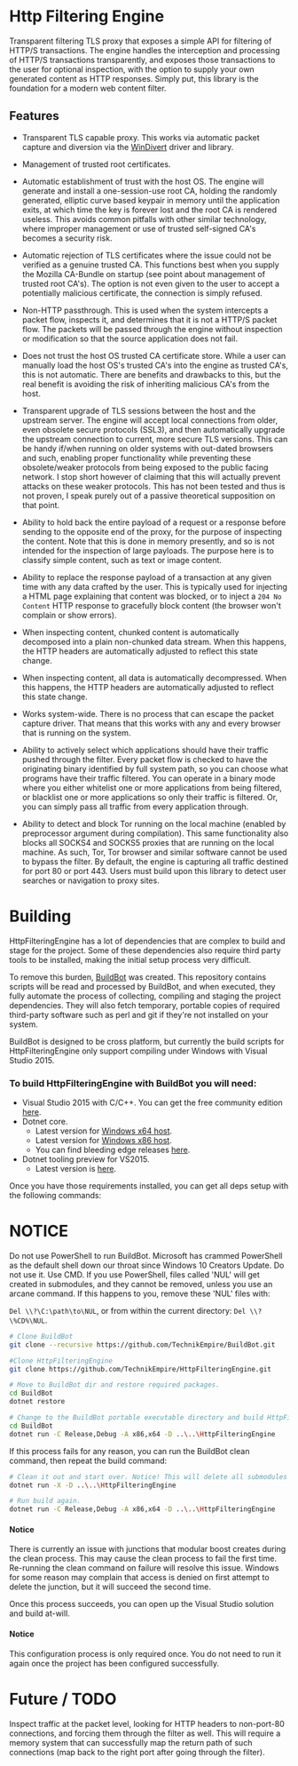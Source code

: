 # Http Filtering Engine
Transparent filtering TLS proxy that exposes a simple API for filtering of HTTP/S transactions. The engine handles the interception and processing of HTTP/S transactions transparently, and exposes those transactions to the user for optional inspection, with the option to supply your own generated content as HTTP responses. Simply put, this library is the foundation for a modern web content filter.

## Features
 - Transparent TLS capable proxy. This works via automatic packet capture and diversion via the [WinDivert](https://github.com/basil00/Divert) driver and library.
 
 - Management of trusted root certificates.
 
 - Automatic establishment of trust with the host OS. The engine will generate and install a one-session-use root CA, holding the randomly generated, elliptic curve based keypair in memory until the application exits, at which time the key is forever lost and the root CA is rendered useless. This avoids common pitfalls with other similar technology, where improper management or use of trusted self-signed CA's becomes a security risk.
 
 - Automatic rejection of TLS certificates where the issue could not be verified as a genuine trusted CA. This functions best when you supply the Mozilla CA-Bundle on startup (see point about management of trusted root CA's). The option is not even given to the user to accept a potentially malicious certificate, the connection is simply refused.
 
 - Non-HTTP passthrough. This is used when the system intercepts a packet flow, inspects it, and determines that it is not a HTTP/S packet flow. The packets will be passed through the engine without inspection or modification so that the source application does not fail.
 
 - Does not trust the host OS trusted CA certificate store. While a user can manually load the host OS's trusted CA's into the engine as trusted CA's, this is not automatic. There are benefits and drawbacks to this, but the real benefit is avoiding the risk of inheriting malicious CA's from the host.
 
 - Transparent upgrade of TLS sessions between the host and the upstream server. The engine will accept local connections from older, even obsolete secure protocols (SSL3), and then automatically upgrade the upstream connection to current, more secure TLS versions. This can be handy if/when running on older systems with out-dated browsers and such, enabling proper functionality while preventing these obsolete/weaker protocols from being exposed to the public facing network. I stop short however of claiming that this will actually prevent attacks on these weaker protocols. This has not been tested and thus is not proven, I speak purely out of a passive theoretical supposition on that point.
 
 - Ability to hold back the entire payload of a request or a response before sending to the opposite end of the proxy, for the purpose of inspecting the content. Note that this is done in memory presently, and so is not intended for the inspection of large payloads. The purpose here is to classify simple content, such as text or image content.
 
 - Ability to replace the response payload of a transaction at any given time with any data crafted by the user. This is typically used for injecting a HTML page explaining that content was blocked, or to inject a `204 No Content` HTTP response to gracefully block content (the browser won't complain or show errors).
 
 - When inspecting content, chunked content is automatically decomposed into a plain non-chunked data stream. When this happens, the HTTP headers are automatically adjusted to reflect this state change.
 
 - When inspecting content, all data is automatically decompressed. When this happens, the HTTP headers are automatically adjusted to reflect this state change.
 
 - Works system-wide. There is no process that can escape the packet capture driver. That means that this works with any and every browser that is running on the system.
 
 - Ability to actively select which applications should have their traffic pushed through the filter. Every packet flow is checked to have the originating binary identified by full system path, so you can choose what programs have their traffic filtered. You can operate in a binary mode where you either whitelist one or more applications from being filtered, or blacklist one or more applications so only their traffic is filtered. Or, you can simply pass all traffic from every application through.
 
 - Ability to detect and block Tor running on the local machine (enabled by preprocessor argument during compilation). This same functionality also blocks all SOCKS4 and SOCKS5 proxies that are running on the local machine. As such, Tor, Tor browser and similar software cannot be used to bypass the filter. By default, the engine is capturing all traffic destined for port 80 or port 443. Users must build upon this library to detect user searches or navigation to proxy sites. 
 
 
# Building  

HttpFilteringEngine has a lot of dependencies that are complex to build and stage for the project. Some of these dependencies also require third party tools to be installed, making the initial setup process very difficult.

To remove this burden, [BuildBot](https://github.com/TechnikEmpire/BuildBot) was created. This repository contains scripts will be read and processed by BuildBot, and when executed, they fully automate the process of collecting, compiling and staging the project dependencies. They will also fetch temporary, portable copies of required third-party software such as perl and git if they're not installed on your system.

BuildBot is designed to be cross platform, but currently the build scripts for HttpFilteringEngine only support compiling under Windows with Visual Studio 2015.

### To build HttpFilteringEngine with BuildBot you will need:

 - Visual Studio 2015 with C/C++. You can get the free community edition [here](https://www.visualstudio.com/en-us/products/visual-studio-community-vs.aspx).
 - Dotnet core. 
   - Latest version for [Windows x64 host](https://dotnetcli.blob.core.windows.net/dotnet/preview/Installers/Latest/dotnet-win-x64.latest.exe).
   - Latest version for [Windows x86 host](https://dotnetcli.blob.core.windows.net/dotnet/preview/Installers/Latest/dotnet-win-x86.latest.exe).
   - You can find bleeding edge releases [here](https://github.com/dotnet/cli#installers-and-binaries).
  - Dotnet tooling preview for VS2015.
    - Latest version is [here](https://go.microsoft.com/fwlink/?LinkID=827546).

Once you have those requirements installed, you can get all deps setup with the following commands:

# NOTICE
Do not use PowerShell to run BuildBot. Microsoft has crammed PowerShell as the default shell down our throat since Windows 10 Creators Update. Do not use it. Use CMD. If you use PowerShell, files called 'NUL' will get created in submodules, and they cannot be removed, unless you use an arcane command. If this happens to you, remove these 'NUL' files with:

`Del \\?\C:\path\to\NUL`, or from within the current directory: `Del \\?\%CD%\NUL`.

```bash
# Clone BuildBot
git clone --recursive https://github.com/TechnikEmpire/BuildBot.git

#Clone HttpFilteringEngine
git clone https://github.com/TechnikEmpire/HttpFilteringEngine.git

# Move to BuildBot dir and restore required packages.
cd BuildBot
dotnet restore

# Change to the BuildBot portable executable directory and build HttpFilteringEngine
cd BuildBot
dotnet run -C Release,Debug -A x86,x64 -D ..\..\HttpFilteringEngine
```

If this process fails for any reason, you can run the BuildBot clean command, then repeat the build command: 

```bash
# Clean it out and start over. Notice! This will delete all submodules and dir changes!
dotnet run -X -D ..\..\HttpFilteringEngine

# Run build again.
dotnet run -C Release,Debug -A x86,x64 -D ..\..\HttpFilteringEngine
```
#### Notice  
There is currently an issue with junctions that modular boost creates during the clean process. This may cause the clean process to fail the first time. Re-running the clean command on failure will resolve this issue. Windows for some reason may complain that access is denied on first attempt to delete the junction, but it will succeed the second time.

Once this process succeeds, you can open up the Visual Studio solution and build at-will. 

#### Notice  
This configuration process is only required once. You do not need to run it again once the project has been configured successfully.

# Future / TODO

Inspect traffic at the packet level, looking for HTTP headers to non-port-80 connections, and forcing them through the filter as well. This will require a memory system that can successfully map the return path of such connections (map back to the right port after going through the filter).
